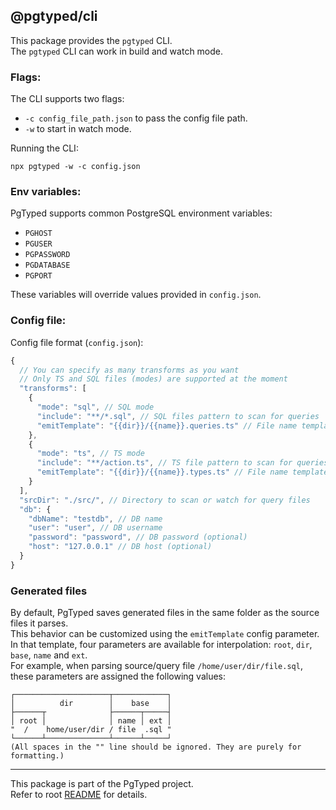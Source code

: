 ## @pgtyped/cli

This package provides the `pgtyped` CLI.  
The `pgtyped` CLI can work in build and watch mode.

### Flags:

The CLI supports two flags:
* `-c config_file_path.json` to pass the config file path.
* `-w` to start in watch mode.

Running the CLI:
```
npx pgtyped -w -c config.json
```

### Env variables:

PgTyped supports common PostgreSQL environment variables:  
* `PGHOST`
* `PGUSER`
* `PGPASSWORD`
* `PGDATABASE`
* `PGPORT`  

These variables will override values provided in `config.json`.

### Config file:

Config file format (`config.json`):
```js
{
  // You can specify as many transforms as you want
  // Only TS and SQL files (modes) are supported at the moment
  "transforms": [
    {
      "mode": "sql", // SQL mode
      "include": "**/*.sql", // SQL files pattern to scan for queries
      "emitTemplate": "{{dir}}/{{name}}.queries.ts" // File name template to save generated files
    },
    {
      "mode": "ts", // TS mode
      "include": "**/action.ts", // TS file pattern to scan for queries
      "emitTemplate": "{{dir}}/{{name}}.types.ts" // File name template to save generated files
    }
  ],
  "srcDir": "./src/", // Directory to scan or watch for query files
  "db": {
    "dbName": "testdb", // DB name
    "user": "user", // DB username
    "password": "password", // DB password (optional)
    "host": "127.0.0.1" // DB host (optional)
  }
}
```

### Generated files

By default, PgTyped saves generated files in the same folder as the source files it parses.  
This behavior can be customized using the `emitTemplate` config parameter.  
In that template, four parameters are available for interpolation: `root`, `dir`, `base`, `name` and `ext`.  
For example, when parsing source/query file `/home/user/dir/file.sql`, these parameters are assigned the following values:
```
┌─────────────────────┬────────────┐
│          dir        │    base    │
├──────┬              ├──────┬─────┤
│ root │              │ name │ ext │
"  /    home/user/dir / file  .sql "
└──────┴──────────────┴──────┴─────┘
(All spaces in the "" line should be ignored. They are purely for formatting.)
```
---
This package is part of the PgTyped project.  
Refer to root [README](https://github.com/adelsz/pgtyped) for details.

